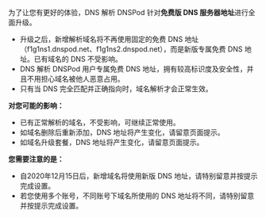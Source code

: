 为了让您有更好的体验，DNS 解析 DNSPod 针对**免费版 DNS 服务器地址**进行全面升级。

- 升级之后，新增解析域名将不再使用固定的免费 DNS 地址（f1g1ns1.dnspod.net、f1g1ns2.dnspod.net），而是新版专属免费 DNS 地址。已有域名的 DNS 不受影响。
- DNS 解析 DNSPod 用户专属免费 DNS 地址，拥有较高标识度及安全性，并且不用担心域名被他人恶意占用。
- 只有当 DNS 完全匹配并正确指向时，域名解析才会正常生效。

**对您可能的影响：**
- 已有正常解析的域名，不受影响，可继续正常使用。
- 如域名删除后重新添加，DNS 地址将产生变化，请留意页面提示。
- 如域名升级套餐，DNS 地址将产生变化，请留意页面提示。

**您需要注意的是：**
- 自2020年12月15日后，新增域名将使用新版 DNS 地址，请特别留意并按提示完成设置。
- 若您使用多个账号，不同账号下域名所使用的 DNS 地址将不同，请特别留意并按提示完成设置。
